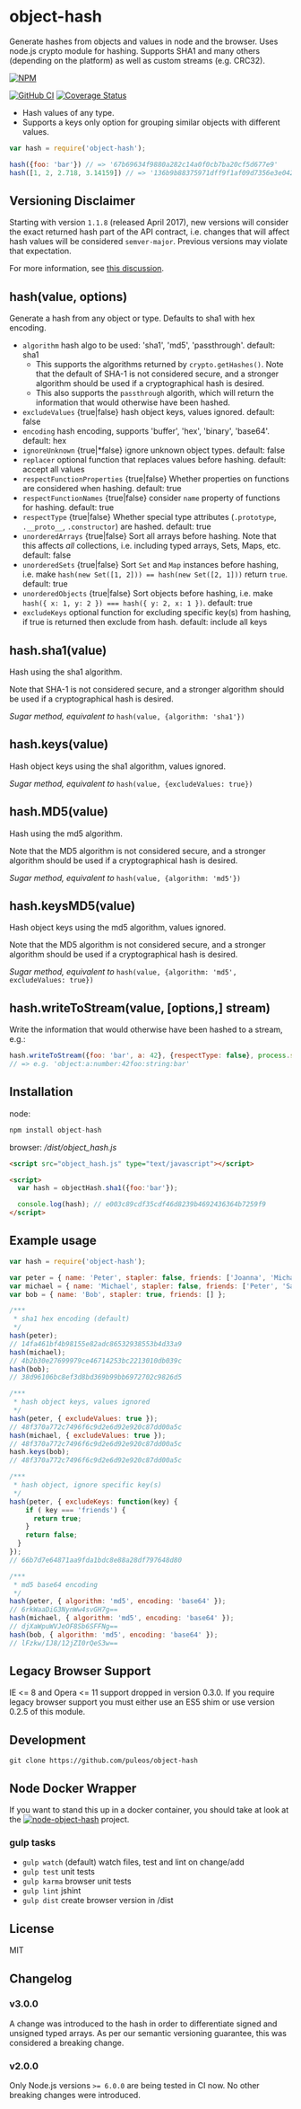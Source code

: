 # object-hash

Generate hashes from objects and values in node and the browser.  Uses node.js
crypto module for hashing.  Supports SHA1 and many others (depending on the platform)
as well as custom streams (e.g. CRC32).

[![NPM](https://nodei.co/npm/object-hash.png?downloads=true&downloadRank=true)](https://www.npmjs.com/package/object-hash)

[![GitHub CI](https://github.com/github/puleos/object-hash/workflows/main.yml/badge.svg)](https://github.com/jpuleos/object-hash/actions/workflows/main.yml)
[![Coverage Status](https://coveralls.io/repos/puleos/object-hash/badge.svg?branch=master&service=github)](https://coveralls.io/github/puleos/object-hash?branch=master)

* Hash values of any type.
* Supports a keys only option for grouping similar objects with different values.

```js
var hash = require('object-hash');

hash({foo: 'bar'}) // => '67b69634f9880a282c14a0f0cb7ba20cf5d677e9'
hash([1, 2, 2.718, 3.14159]) // => '136b9b88375971dff9f1af09d7356e3e04281951'
```

## Versioning Disclaimer

Starting with version `1.1.8` (released April 2017), new versions will consider
the exact returned hash part of the API contract, i.e. changes that will affect
hash values will be considered `semver-major`. Previous versions may violate
that expectation.

For more information, see [this discussion](https://github.com/puleos/object-hash/issues/30).

## hash(value, options)

Generate a hash from any object or type.  Defaults to sha1 with hex encoding.

* `algorithm` hash algo to be used: 'sha1', 'md5', 'passthrough'. default: sha1
  * This supports the algorithms returned by `crypto.getHashes()`. Note that the default of SHA-1 is not considered secure, and a stronger algorithm should be used if a cryptographical hash is desired.
  * This also supports the `passthrough` algorith, which will return the information that would otherwise have been hashed.
* `excludeValues` {true|false} hash object keys, values ignored. default: false
* `encoding` hash encoding, supports 'buffer', 'hex', 'binary', 'base64'. default: hex
* `ignoreUnknown` {true|*false} ignore unknown object types. default: false
* `replacer` optional function that replaces values before hashing. default: accept all values
* `respectFunctionProperties` {true|false} Whether properties on functions are considered when hashing. default: true
* `respectFunctionNames` {true|false} consider `name` property of functions for hashing. default: true
* `respectType` {true|false} Whether special type attributes (`.prototype`, `.__proto__`, `.constructor`)
   are hashed. default: true
* `unorderedArrays` {true|false} Sort all arrays before hashing. Note that this affects *all* collections,
   i.e. including typed arrays, Sets, Maps, etc. default: false
* `unorderedSets` {true|false} Sort `Set` and `Map` instances before hashing, i.e. make
  `hash(new Set([1, 2])) == hash(new Set([2, 1]))` return `true`. default: true
* `unorderedObjects` {true|false} Sort objects before hashing, i.e. make `hash({ x: 1, y: 2 }) === hash({ y: 2, x: 1 })`. default: true
* `excludeKeys` optional function for excluding specific key(s) from hashing, if true is returned then exclude from hash. default: include all keys

## hash.sha1(value)

Hash using the sha1 algorithm.

Note that SHA-1 is not considered secure, and a stronger algorithm should be used if a cryptographical hash is desired.

*Sugar method, equivalent to* `hash(value, {algorithm: 'sha1'})`

## hash.keys(value)

Hash object keys using the sha1 algorithm, values ignored.

*Sugar method, equivalent to* `hash(value, {excludeValues: true})`

## hash.MD5(value)

Hash using the md5 algorithm.

Note that the MD5 algorithm is not considered secure, and a stronger algorithm should be used if a cryptographical hash is desired.

*Sugar method, equivalent to* `hash(value, {algorithm: 'md5'})`

## hash.keysMD5(value)

Hash object keys using the md5 algorithm, values ignored.

Note that the MD5 algorithm is not considered secure, and a stronger algorithm should be used if a cryptographical hash is desired.

*Sugar method, equivalent to* `hash(value, {algorithm: 'md5', excludeValues: true})`

## hash.writeToStream(value, [options,] stream)

Write the information that would otherwise have been hashed to a stream, e.g.:

```js
hash.writeToStream({foo: 'bar', a: 42}, {respectType: false}, process.stdout)
// => e.g. 'object:a:number:42foo:string:bar'
```

## Installation

node:

```js
npm install object-hash
```

browser: */dist/object_hash.js*

```html
<script src="object_hash.js" type="text/javascript"></script>

<script>
  var hash = objectHash.sha1({foo:'bar'});

  console.log(hash); // e003c89cdf35cdf46d8239b4692436364b7259f9
</script>
```

## Example usage

```js
var hash = require('object-hash');

var peter = { name: 'Peter', stapler: false, friends: ['Joanna', 'Michael', 'Samir'] };
var michael = { name: 'Michael', stapler: false, friends: ['Peter', 'Samir'] };
var bob = { name: 'Bob', stapler: true, friends: [] };

/***
 * sha1 hex encoding (default)
 */
hash(peter);
// 14fa461bf4b98155e82adc86532938553b4d33a9
hash(michael);
// 4b2b30e27699979ce46714253bc2213010db039c
hash(bob);
// 38d96106bc8ef3d8bd369b99bb6972702c9826d5

/***
 * hash object keys, values ignored
 */
hash(peter, { excludeValues: true });
// 48f370a772c7496f6c9d2e6d92e920c87dd00a5c
hash(michael, { excludeValues: true });
// 48f370a772c7496f6c9d2e6d92e920c87dd00a5c
hash.keys(bob);
// 48f370a772c7496f6c9d2e6d92e920c87dd00a5c

/***
 * hash object, ignore specific key(s)
 */
hash(peter, { excludeKeys: function(key) {
    if ( key === 'friends') {
      return true;
    }
    return false;
  }
});
// 66b7d7e64871aa9fda1bdc8e88a28df797648d80

/***
 * md5 base64 encoding
 */
hash(peter, { algorithm: 'md5', encoding: 'base64' });
// 6rkWaaDiG3NynWw4svGH7g==
hash(michael, { algorithm: 'md5', encoding: 'base64' });
// djXaWpuWVJeOF8Sb6SFFNg==
hash(bob, { algorithm: 'md5', encoding: 'base64' });
// lFzkw/IJ8/12jZI0rQeS3w==
```

## Legacy Browser Support

IE <= 8 and Opera <= 11 support dropped in version 0.3.0.  If you require
legacy browser support you must either use an ES5 shim or use version 0.2.5
of this module.

## Development

```sh-session
git clone https://github.com/puleos/object-hash
```

## Node Docker Wrapper

If you want to stand this up in a docker container, you should take at look
at the [![node-object-hash](https://github.com/bean5/node-object-hash)](https://github.com/bean5/node-object-hash) project.

### gulp tasks

* `gulp watch` (default) watch files, test and lint on change/add
* `gulp test` unit tests
* `gulp karma` browser unit tests
* `gulp lint` jshint
* `gulp dist` create browser version in /dist

## License

MIT

## Changelog

### v3.0.0

A change was introduced to the hash in order to differentiate signed and unsigned typed arrays.
As per our semantic versioning guarantee, this was considered a breaking change.

### v2.0.0

Only Node.js versions `>= 6.0.0` are being tested in CI now.
No other breaking changes were introduced.
